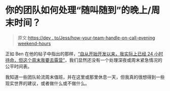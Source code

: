 # 你的团队如何处理“随叫随到”的晚上/周末时间？

> 原文:[https://dev . to/Jess/how-your-team-handle-on-call-evening weekend-hours](https://dev.to/jess/how-does-your-team-handle-on-call-eveningweekend-hours)

正如 Ben 在他的帖子中指出的那样，[“自从开始开发以来，我实际上已经 24 小时待命，但这个周末我要去露营”](https://dev.to/ben/ive-been-de-facto-on-call-24-hours-a-day-ever-since-starting-devto-but-this-weekend-im-going-camping-)，我们显然还没有一个处理深夜或周末紧急情况的公平时间表。

我知道一些团队轮流周末值班，并在这里或那里休息一天，但我真的很想得到一些现实世界的建议，或者做什么或不做什么。